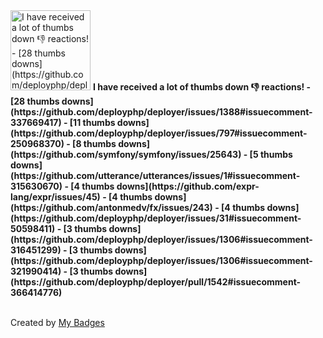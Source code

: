 <img src="https://my-badges.github.io/my-badges/thumbs-down.png" alt="I have received a lot of thumbs down 👎 reactions!&#13;&#13;- [28 thumbs downs](https://github.com/deployphp/deployer/issues/1388#issuecomment-337669417)&#13;- [11 thumbs downs](https://github.com/deployphp/deployer/issues/797#issuecomment-250968370)&#13;- [8 thumbs downs](https://github.com/symfony/symfony/issues/25643)&#13;- [5 thumbs downs](https://github.com/utterance/utterances/issues/1#issuecomment-315630670)&#13;- [4 thumbs downs](https://github.com/expr-lang/expr/issues/45)&#13;- [4 thumbs downs](https://github.com/antonmedv/fx/issues/243)&#13;- [4 thumbs downs](https://github.com/deployphp/deployer/issues/31#issuecomment-50598411)&#13;- [3 thumbs downs](https://github.com/deployphp/deployer/issues/1306#issuecomment-316451299)&#13;- [3 thumbs downs](https://github.com/deployphp/deployer/issues/1306#issuecomment-321990414)&#13;- [3 thumbs downs](https://github.com/deployphp/deployer/pull/1542#issuecomment-366414776)" title="I have received a lot of thumbs down 👎 reactions!&#13;&#13;- [28 thumbs downs](https://github.com/deployphp/deployer/issues/1388#issuecomment-337669417)&#13;- [11 thumbs downs](https://github.com/deployphp/deployer/issues/797#issuecomment-250968370)&#13;- [8 thumbs downs](https://github.com/symfony/symfony/issues/25643)&#13;- [5 thumbs downs](https://github.com/utterance/utterances/issues/1#issuecomment-315630670)&#13;- [4 thumbs downs](https://github.com/expr-lang/expr/issues/45)&#13;- [4 thumbs downs](https://github.com/antonmedv/fx/issues/243)&#13;- [4 thumbs downs](https://github.com/deployphp/deployer/issues/31#issuecomment-50598411)&#13;- [3 thumbs downs](https://github.com/deployphp/deployer/issues/1306#issuecomment-316451299)&#13;- [3 thumbs downs](https://github.com/deployphp/deployer/issues/1306#issuecomment-321990414)&#13;- [3 thumbs downs](https://github.com/deployphp/deployer/pull/1542#issuecomment-366414776)" width="128">
<strong>I have received a lot of thumbs down 👎 reactions!&#13;&#13;- [28 thumbs downs](https://github.com/deployphp/deployer/issues/1388#issuecomment-337669417)&#13;- [11 thumbs downs](https://github.com/deployphp/deployer/issues/797#issuecomment-250968370)&#13;- [8 thumbs downs](https://github.com/symfony/symfony/issues/25643)&#13;- [5 thumbs downs](https://github.com/utterance/utterances/issues/1#issuecomment-315630670)&#13;- [4 thumbs downs](https://github.com/expr-lang/expr/issues/45)&#13;- [4 thumbs downs](https://github.com/antonmedv/fx/issues/243)&#13;- [4 thumbs downs](https://github.com/deployphp/deployer/issues/31#issuecomment-50598411)&#13;- [3 thumbs downs](https://github.com/deployphp/deployer/issues/1306#issuecomment-316451299)&#13;- [3 thumbs downs](https://github.com/deployphp/deployer/issues/1306#issuecomment-321990414)&#13;- [3 thumbs downs](https://github.com/deployphp/deployer/pull/1542#issuecomment-366414776)</strong>
<br><br>




Created by <a href="https://github.com/my-badges/my-badges">My Badges</a>